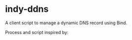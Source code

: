 indy-ddns
=========

A client script to manage a dynamic DNS record using Bind. 

Process and script inspired by:
